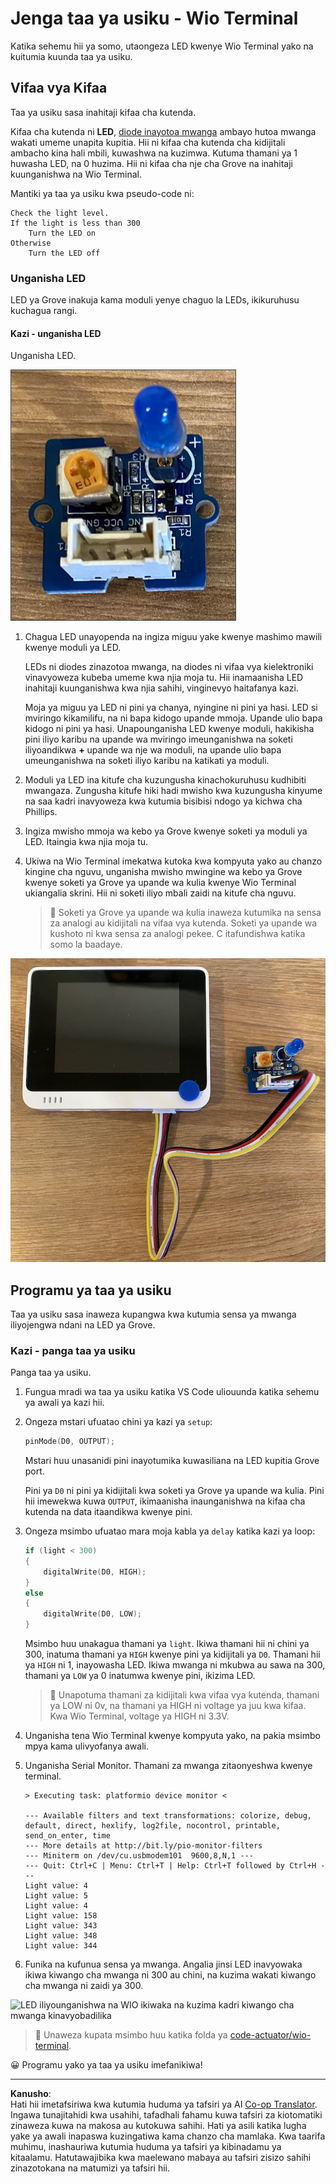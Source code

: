 <!--
CO_OP_TRANSLATOR_METADATA:
{
  "original_hash": "db44083b4dc6fb06eac83c4f16448940",
  "translation_date": "2025-08-27T22:31:56+00:00",
  "source_file": "1-getting-started/lessons/3-sensors-and-actuators/wio-terminal-actuator.md",
  "language_code": "sw"
}
-->
# Jenga taa ya usiku - Wio Terminal

Katika sehemu hii ya somo, utaongeza LED kwenye Wio Terminal yako na kuitumia kuunda taa ya usiku.

## Vifaa vya Kifaa

Taa ya usiku sasa inahitaji kifaa cha kutenda.

Kifaa cha kutenda ni **LED**, [diode inayotoa mwanga](https://wikipedia.org/wiki/Light-emitting_diode) ambayo hutoa mwanga wakati umeme unapita kupitia. Hii ni kifaa cha kutenda cha kidijitali ambacho kina hali mbili, kuwashwa na kuzimwa. Kutuma thamani ya 1 huwasha LED, na 0 huzima. Hii ni kifaa cha nje cha Grove na inahitaji kuunganishwa na Wio Terminal.

Mantiki ya taa ya usiku kwa pseudo-code ni:

```output
Check the light level.
If the light is less than 300
    Turn the LED on
Otherwise
    Turn the LED off
```

### Unganisha LED

LED ya Grove inakuja kama moduli yenye chaguo la LEDs, ikikuruhusu kuchagua rangi.

#### Kazi - unganisha LED

Unganisha LED.

![LED ya Grove](../../../../../translated_images/grove-led.6c853be93f473cf2c439cfc74bb1064732b22251a83cedf66e62f783f9cc1a79.sw.png)

1. Chagua LED unayopenda na ingiza miguu yake kwenye mashimo mawili kwenye moduli ya LED.

    LEDs ni diodes zinazotoa mwanga, na diodes ni vifaa vya kielektroniki vinavyoweza kubeba umeme kwa njia moja tu. Hii inamaanisha LED inahitaji kuunganishwa kwa njia sahihi, vinginevyo haitafanya kazi.

    Moja ya miguu ya LED ni pini ya chanya, nyingine ni pini ya hasi. LED si mviringo kikamilifu, na ni bapa kidogo upande mmoja. Upande ulio bapa kidogo ni pini ya hasi. Unapounganisha LED kwenye moduli, hakikisha pini iliyo karibu na upande wa mviringo imeunganishwa na soketi iliyoandikwa **+** upande wa nje wa moduli, na upande ulio bapa umeunganishwa na soketi iliyo karibu na katikati ya moduli.

1. Moduli ya LED ina kitufe cha kuzungusha kinachokuruhusu kudhibiti mwangaza. Zungusha kitufe hiki hadi mwisho kwa kuzungusha kinyume na saa kadri inavyoweza kwa kutumia bisibisi ndogo ya kichwa cha Phillips.

1. Ingiza mwisho mmoja wa kebo ya Grove kwenye soketi ya moduli ya LED. Itaingia kwa njia moja tu.

1. Ukiwa na Wio Terminal imekatwa kutoka kwa kompyuta yako au chanzo kingine cha nguvu, unganisha mwisho mwingine wa kebo ya Grove kwenye soketi ya Grove ya upande wa kulia kwenye Wio Terminal ukiangalia skrini. Hii ni soketi iliyo mbali zaidi na kitufe cha nguvu.

    > 💁 Soketi ya Grove ya upande wa kulia inaweza kutumika na sensa za analogi au kidijitali na vifaa vya kutenda. Soketi ya upande wa kushoto ni kwa sensa za analogi pekee. C itafundishwa katika somo la baadaye.

![LED ya Grove imeunganishwa na soketi ya upande wa kulia](../../../../../translated_images/wio-led.265a1897e72d7f21c753257516a4b677d8e30ce2b95fee98189458b3275ba0a6.sw.png)

## Programu ya taa ya usiku

Taa ya usiku sasa inaweza kupangwa kwa kutumia sensa ya mwanga iliyojengwa ndani na LED ya Grove.

### Kazi - panga taa ya usiku

Panga taa ya usiku.

1. Fungua mradi wa taa ya usiku katika VS Code uliouunda katika sehemu ya awali ya kazi hii.

1. Ongeza mstari ufuatao chini ya kazi ya `setup`:

    ```cpp
    pinMode(D0, OUTPUT);
    ```

    Mstari huu unasanidi pini inayotumika kuwasiliana na LED kupitia Grove port.

    Pini ya `D0` ni pini ya kidijitali kwa soketi ya Grove ya upande wa kulia. Pini hii imewekwa kuwa `OUTPUT`, ikimaanisha inaunganishwa na kifaa cha kutenda na data itaandikwa kwenye pini.

1. Ongeza msimbo ufuatao mara moja kabla ya `delay` katika kazi ya loop:

    ```cpp
    if (light < 300)
    {
        digitalWrite(D0, HIGH);
    }
    else
    {
        digitalWrite(D0, LOW);
    }
    ```

    Msimbo huu unakagua thamani ya `light`. Ikiwa thamani hii ni chini ya 300, inatuma thamani ya `HIGH` kwenye pini ya kidijitali ya `D0`. Thamani hii ya `HIGH` ni 1, inayowasha LED. Ikiwa mwanga ni mkubwa au sawa na 300, thamani ya `LOW` ya 0 inatumwa kwenye pini, ikizima LED.

    > 💁 Unapotuma thamani za kidijitali kwa vifaa vya kutenda, thamani ya LOW ni 0v, na thamani ya HIGH ni voltage ya juu kwa kifaa. Kwa Wio Terminal, voltage ya HIGH ni 3.3V.

1. Unganisha tena Wio Terminal kwenye kompyuta yako, na pakia msimbo mpya kama ulivyofanya awali.

1. Unganisha Serial Monitor. Thamani za mwanga zitaonyeshwa kwenye terminal.

    ```output
    > Executing task: platformio device monitor <

    --- Available filters and text transformations: colorize, debug, default, direct, hexlify, log2file, nocontrol, printable, send_on_enter, time
    --- More details at http://bit.ly/pio-monitor-filters
    --- Miniterm on /dev/cu.usbmodem101  9600,8,N,1 ---
    --- Quit: Ctrl+C | Menu: Ctrl+T | Help: Ctrl+T followed by Ctrl+H ---
    Light value: 4
    Light value: 5
    Light value: 4
    Light value: 158
    Light value: 343
    Light value: 348
    Light value: 344
    ```

1. Funika na kufunua sensa ya mwanga. Angalia jinsi LED inavyowaka ikiwa kiwango cha mwanga ni 300 au chini, na kuzima wakati kiwango cha mwanga ni zaidi ya 300.

![LED iliyounganishwa na WIO ikiwaka na kuzima kadri kiwango cha mwanga kinavyobadilika](../../../../../images/wio-running-assignment-1-1.gif)

> 💁 Unaweza kupata msimbo huu katika folda ya [code-actuator/wio-terminal](../../../../../1-getting-started/lessons/3-sensors-and-actuators/code-actuator/wio-terminal).

😀 Programu yako ya taa ya usiku imefanikiwa!

---

**Kanusho**:  
Hati hii imetafsiriwa kwa kutumia huduma ya tafsiri ya AI [Co-op Translator](https://github.com/Azure/co-op-translator). Ingawa tunajitahidi kwa usahihi, tafadhali fahamu kuwa tafsiri za kiotomatiki zinaweza kuwa na makosa au kutokuwa sahihi. Hati ya asili katika lugha yake ya awali inapaswa kuzingatiwa kama chanzo cha mamlaka. Kwa taarifa muhimu, inashauriwa kutumia huduma ya tafsiri ya kibinadamu ya kitaalamu. Hatutawajibika kwa maelewano mabaya au tafsiri zisizo sahihi zinazotokana na matumizi ya tafsiri hii.